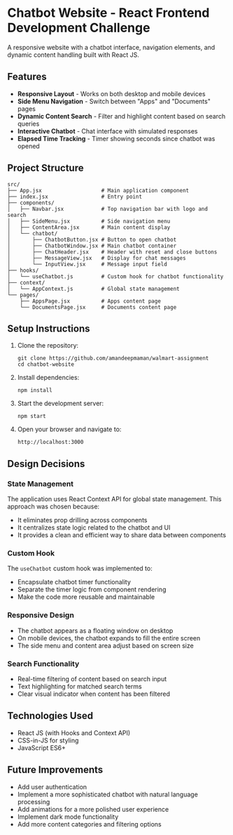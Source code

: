 # Chatbot Website - React Frontend Development Challenge

A responsive website with a chatbot interface, navigation elements, and dynamic content handling built with React JS.

## Features

- **Responsive Layout** - Works on both desktop and mobile devices
- **Side Menu Navigation** - Switch between "Apps" and "Documents" pages
- **Dynamic Content Search** - Filter and highlight content based on search queries
- **Interactive Chatbot** - Chat interface with simulated responses
- **Elapsed Time Tracking** - Timer showing seconds since chatbot was opened

## Project Structure

```
src/
├── App.jsx                   # Main application component
├── index.jsx                 # Entry point
├── components/
│   ├── Navbar.jsx            # Top navigation bar with logo and search
│   ├── SideMenu.jsx          # Side navigation menu
│   ├── ContentArea.jsx       # Main content display
│   └── chatbot/
│       ├── ChatbotButton.jsx # Button to open chatbot
│       ├── ChatbotWindow.jsx # Main chatbot container
│       ├── ChatHeader.jsx    # Header with reset and close buttons
│       ├── MessageView.jsx   # Display for chat messages
│       └── InputView.jsx     # Message input field
├── hooks/
│   └── useChatbot.js         # Custom hook for chatbot functionality
├── context/
│   └── AppContext.js         # Global state management
└── pages/
    ├── AppsPage.jsx          # Apps content page
    └── DocumentsPage.jsx     # Documents content page
```

## Setup Instructions

1. Clone the repository:

   ```
   git clone https://github.com/amandeepmaman/walmart-assignment
   cd chatbot-website
   ```

2. Install dependencies:

   ```
   npm install
   ```

3. Start the development server:

   ```
   npm start
   ```

4. Open your browser and navigate to:
   ```
   http://localhost:3000
   ```

## Design Decisions

### State Management

The application uses React Context API for global state management. This approach was chosen because:

- It eliminates prop drilling across components
- It centralizes state logic related to the chatbot and UI
- It provides a clean and efficient way to share data between components

### Custom Hook

The `useChatbot` custom hook was implemented to:

- Encapsulate chatbot timer functionality
- Separate the timer logic from component rendering
- Make the code more reusable and maintainable

### Responsive Design

- The chatbot appears as a floating window on desktop
- On mobile devices, the chatbot expands to fill the entire screen
- The side menu and content area adjust based on screen size

### Search Functionality

- Real-time filtering of content based on search input
- Text highlighting for matched search terms
- Clear visual indicator when content has been filtered

## Technologies Used

- React JS (with Hooks and Context API)
- CSS-in-JS for styling
- JavaScript ES6+

## Future Improvements

- Add user authentication
- Implement a more sophisticated chatbot with natural language processing
- Add animations for a more polished user experience
- Implement dark mode functionality
- Add more content categories and filtering options
